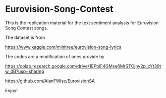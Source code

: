# Eurovision-Song-Contest

This is the replication material for the text sentiment analysis for Eurovision Song Contest songs.

The dataset is from 

https://www.kaggle.com/minitree/eurovision-song-lyrics

The codes are a modification of ones provide by 

https://colab.research.google.com/drive/1EPblF4GMse6MrSTOjny2p_cYt39tw_0B?usp=sharing

https://github.com/AlanFWise/EurovisionSA


Enjoy!
